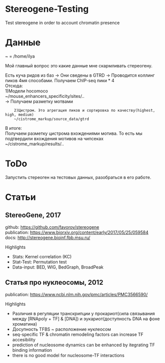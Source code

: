 # Stereogene-Testing
Test stereogene in order to account chromatin presence

# Данные
~  =  /home/ilya  

Мой главный вопрос это какие данные мне скармливать стереогену.  

Есть куча ридов из баз  ->  Они сведены в GTRD  ->  Проводится коллинг пиков 4мя способами. Получаем ChIP-seq пики * 4  
Отсюда:  
		1)Модели hocomoco  
		~/mouse_enhancers_specificity/sites/..    
		-> Получаем разметку мотвами  

		2)Цистром. Это агрегация пиков и сортировка по качеству(highest, high, medium)  
		~/cistrome_markup/source_data/gtrd  
В итоге:  
		Получаем разметку цистрома вхождениями мотива. То есть мы подтвердили вхождения мотивов на чипсеках  
		~/cistrome_markup/results/..  
	

# ToDo

Запустить стереоген на тестовых данных, разобраться в его работе.

# Статьи

## StereoGene, 2017
github: https://github.com/favorov/stereogene  
publication: https://www.biorxiv.org/content/early/2017/05/25/059584  
docs: http://stereogene.bioinf.fbb.msu.ru/  

Highlights
 - Stats: Kernel correlation (KC)
 - Stat-Test: Permutation test
 - Data-input: BED, WIG, BedGraph, BroadPeak

## Статья про нуклеосомы, 2012
publication: https://www.ncbi.nlm.nih.gov/pmc/articles/PMC3566590/

Highlights
 - Различия в регуляции транскрипции у прокариот(сила связывания между [RNApoly + TF] & [DNA]) и эукариот(доступность DNA на фоне хроматина)
 - Досупность TFBS ~ расположение нуклеосом
 - seq-specific TF & chromatin remodeling factors can increase TF accesibility
 - prediction of nucleosome dynamics can be enhanced by itegrating TF binding information
 - there is no good model for nucleosome-TF interactions

